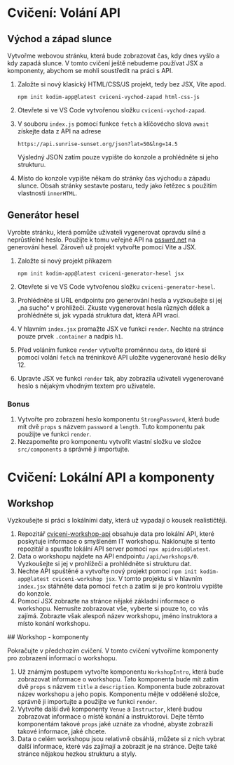 # Cvičení: Volání API
## Východ a západ slunce

Vytvořme webovou stránku, která bude zobrazovat čas, kdy dnes vyšlo a kdy zapadá slunce. V tomto cvičení ještě nebudeme používat JSX a komponenty, abychom se mohli soustředit na práci s API.

1. Založte si nový klasický HTML/CSS/JS projekt, tedy bez JSX, Vite apod.

   ```shell
   npm init kodim-app@latest cviceni-vychod-zapad html-css-js
   ```

1. Otevřete si ve VS Code vytvořenou složku `cviceni-vychod-zapad`.
1. V souboru `index.js` pomocí funkce `fetch` a klíčovécho slova `await` získejte data z API na adrese
   ```
   https://api.sunrise-sunset.org/json?lat=50&lng=14.5
   ```
   Výsledný JSON zatím pouze vypište do konzole a prohlédněte si jeho strukturu.
1. Místo do konzole vypište někam do stránky čas východu a západu slunce. Obsah stránky sestavte postaru, tedy jako řetězec s použitím vlastnosti `innerHTML`.

## Generátor hesel

Vyrobte stránku, která pomůže uživateli vygenerovat opravdu silné a neprůstřelné heslo. Použijte k tomu veřejné API na [psswrd.net](https://www.psswrd.net/api/v1/password/?length=17) na generování hesel. Zároveň už projekt vytvořte pomocí Vite a JSX.

1. Založte si nový projekt příkazem

   ```shell
   npm init kodim-app@latest cviceni-generator-hesel jsx
   ```

1. Otevřete si ve VS Code vytvořenou složku `cviceni-generator-hesel`.
1. Prohlédněte si URL endpointu pro generování hesla a vyzkoušejte si jej „na sucho“ v prohlížeči. Zkuste vygenerovat hesla různých délek a prohlédněte si, jak vypadá struktura dat, která API vrací.
1. V hlavním `index.jsx` promažte JSX ve funkci `render`. Nechte na stránce pouze prvek `.container` a nadpis `h1`.
1. Před voláním funkce `render` vytvořte proměnnou `data`, do které si pomocí volání `fetch` na tréninkové API uložíte vygenerované heslo délky 12.
1. Upravte JSX ve funkci `render` tak, aby zobrazila uživateli vygenerované heslo s nějakým vhodným textem pro uživatele.

### Bonus

1. Vytvořte pro zobrazení heslo komponentu `StrongPassword`, která bude mít dvě `props` s názvem `password` a `length`. Tuto komponentu pak použijte ve funkci `render`.
1. Nezapomeňte pro komponentu vytvořit vlastní složku ve složce `src/components` a správně ji importujte.

# Cvičení: Lokální API a komponenty

## Workshop

Vyzkoušejte si práci s lokálními daty, která už vypadají o kousek realističtěji.

1. Repozitář [cviceni-workshop-api](https://github.com/Czechitas-podklady-WEB/cviceni-workshop-api) obsahuje data pro lokální API, které poskytuje informace o smyšleném IT workshopu. Naklonujte si tento repozitář a spusťte lokální API server pomocí `npx apidroid@latest`.
1. Data o workshopu najdete na API endpointu `/api/workshops/0`. Vyzkoušejte si jej v prohlížeči a prohlédněte si strukturu dat.
1. Nechte API spuštěné a vytvořte nový projekt pomocí `npm init kodim-app@latest cviceni-workshop jsx`. V tomto projektu si v hlavním `index.jsx` stáhněte data pomocí `fetch` a zatím si je pro kontrolu vypište do konzole.
1. Pomocí JSX zobrazte na stránce nějaké základní informace o workshopu. Nemusíte zobrazovat vše, vyberte si pouze to, co vás zajímá. Zobrazte však alespoň název workshopu, jméno instruktora a místo konání workshopu.

## Workshop - komponenty

Pokračujte v předchozím cvičení. V tomto cvičení vytvoříme komponenty pro zobrazení informací o workshopu.

1. Už známým postupem vytvořte komponentu `WorkshopIntro`, která bude zobrazovat informace o workshopu. Tato komponenta bude mít zatím dvě `props` s názvem `title` a `description`. Komponenta bude zobrazovat název workshopu a jeho popis. Komponentu mějte v oddělené složce, správně ji importujte a použijte ve funkci `render`.
1. Vytvořte další dvě komponenty `Venue` a `Instructor`, které budou zobrazovat informace o místě konání a instruktorovi. Dejte těmto komponentám takové `props` jaké uznáte za vhodné, abyste zobrazili takové informace, jaké chcete.
1. Data o celém workshopu jsou relativně obsáhlá, můžete si z nich vybrat další informace, které vás zajímají a zobrazit je na stránce. Dejte také stránce nějakou hezkou strukturu a styly.